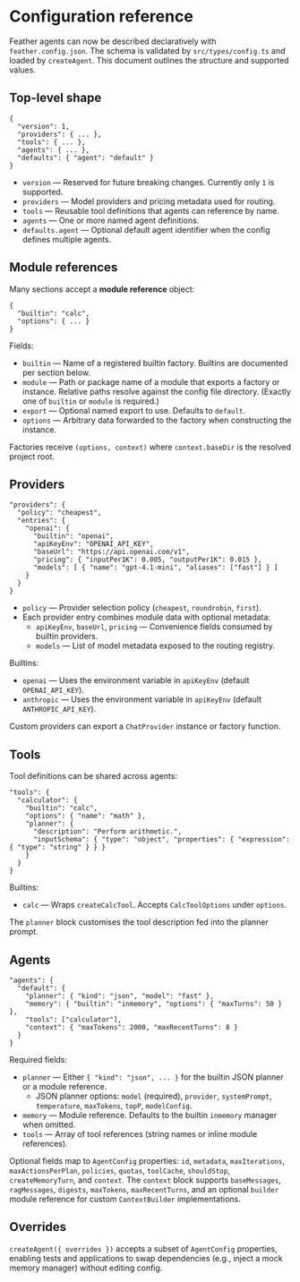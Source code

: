 # Configuration reference

Feather agents can now be described declaratively with `feather.config.json`. The schema is
validated by `src/types/config.ts` and loaded by `createAgent`. This document outlines the
structure and supported values.

## Top-level shape

```jsonc
{
  "version": 1,
  "providers": { ... },
  "tools": { ... },
  "agents": { ... },
  "defaults": { "agent": "default" }
}
```

- `version` — Reserved for future breaking changes. Currently only `1` is supported.
- `providers` — Model providers and pricing metadata used for routing.
- `tools` — Reusable tool definitions that agents can reference by name.
- `agents` — One or more named agent definitions.
- `defaults.agent` — Optional default agent identifier when the config defines multiple agents.

## Module references

Many sections accept a **module reference** object:

```jsonc
{
  "builtin": "calc",
  "options": { ... }
}
```

Fields:

- `builtin` — Name of a registered builtin factory. Builtins are documented per section below.
- `module` — Path or package name of a module that exports a factory or instance. Relative paths
  resolve against the config file directory. (Exactly one of `builtin` or `module` is required.)
- `export` — Optional named export to use. Defaults to `default`.
- `options` — Arbitrary data forwarded to the factory when constructing the instance.

Factories receive `(options, context)` where `context.baseDir` is the resolved project root.

## Providers

```
"providers": {
  "policy": "cheapest",
  "entries": {
    "openai": {
      "builtin": "openai",
      "apiKeyEnv": "OPENAI_API_KEY",
      "baseUrl": "https://api.openai.com/v1",
      "pricing": { "inputPer1K": 0.005, "outputPer1K": 0.015 },
      "models": [ { "name": "gpt-4.1-mini", "aliases": ["fast"] } ]
    }
  }
}
```

- `policy` — Provider selection policy (`cheapest`, `roundrobin`, `first`).
- Each provider entry combines module data with optional metadata:
  - `apiKeyEnv`, `baseUrl`, `pricing` — Convenience fields consumed by builtin providers.
  - `models` — List of model metadata exposed to the routing registry.

Builtins:

- `openai` — Uses the environment variable in `apiKeyEnv` (default `OPENAI_API_KEY`).
- `anthropic` — Uses the environment variable in `apiKeyEnv` (default `ANTHROPIC_API_KEY`).

Custom providers can export a `ChatProvider` instance or factory function.

## Tools

Tool definitions can be shared across agents:

```
"tools": {
  "calculator": {
    "builtin": "calc",
    "options": { "name": "math" },
    "planner": {
      "description": "Perform arithmetic.",
      "inputSchema": { "type": "object", "properties": { "expression": { "type": "string" } } }
    }
  }
}
```

Builtins:

- `calc` — Wraps `createCalcTool`. Accepts `CalcToolOptions` under `options`.

The `planner` block customises the tool description fed into the planner prompt.

## Agents

```
"agents": {
  "default": {
    "planner": { "kind": "json", "model": "fast" },
    "memory": { "builtin": "inmemory", "options": { "maxTurns": 50 } },
    "tools": ["calculator"],
    "context": { "maxTokens": 2000, "maxRecentTurns": 8 }
  }
}
```

Required fields:

- `planner` — Either `{ "kind": "json", ... }` for the builtin JSON planner or a module reference.
  - JSON planner options: `model` (required), `provider`, `systemPrompt`, `temperature`,
    `maxTokens`, `topP`, `modelConfig`.
- `memory` — Module reference. Defaults to the builtin `inmemory` manager when omitted.
- `tools` — Array of tool references (string names or inline module references).

Optional fields map to `AgentConfig` properties: `id`, `metadata`, `maxIterations`,
`maxActionsPerPlan`, `policies`, `quotas`, `toolCache`, `shouldStop`, `createMemoryTurn`, and
`context`. The `context` block supports `baseMessages`, `ragMessages`, `digests`, `maxTokens`,
`maxRecentTurns`, and an optional `builder` module reference for custom `ContextBuilder`
implementations.

## Overrides

`createAgent({ overrides })` accepts a subset of `AgentConfig` properties, enabling tests and
applications to swap dependencies (e.g., inject a mock memory manager) without editing config.
